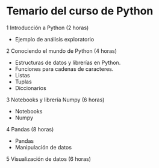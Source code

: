 # Temario del curso de Python  

1 Introducción a Python (2 horas)
* Ejemplo de análisis exploratorio

2 Conociendo el mundo de Python (4 horas)
* Estructuras de datos y librerías en Python.
* Funciones para cadenas de caracteres.
* Listas
* Tuplas
* Diccionarios

3 Notebooks y librería Numpy (6 horas)
* Notebooks
* Numpy

4 Pandas (8 horas)
* Pandas
* Manipulación de datos

5 Visualización de datos (6 horas)
